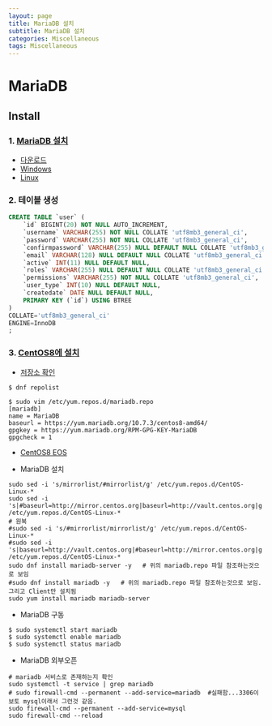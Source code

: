 ```yaml
---
layout: page
title: MariaDB 설치
subtitle: MariaDB 설치
categories: Miscellaneous
tags: Miscellaneous
---
```


# MariaDB

## Install

### 1. [MariaDB 설치](https://sosopro.tistory.com/107)

* [다운로드](https://mariadb.com/downloads/)
* [Windows](https://sosopro.tistory.com/107)
* [Linux](https://yangeok.github.io/cloud/2021/08/17/oracle-cloud.html)

### 2. 테이블 생성

```sql
CREATE TABLE `user` (
	`id` BIGINT(20) NOT NULL AUTO_INCREMENT,
	`username` VARCHAR(255) NOT NULL COLLATE 'utf8mb3_general_ci',
	`password` VARCHAR(255) NOT NULL COLLATE 'utf8mb3_general_ci',
	`confirmpassword` VARCHAR(255) NULL DEFAULT NULL COLLATE 'utf8mb3_general_ci',
	`email` VARCHAR(128) NULL DEFAULT NULL COLLATE 'utf8mb3_general_ci',
	`active` INT(11) NULL DEFAULT NULL,
	`roles` VARCHAR(255) NULL DEFAULT NULL COLLATE 'utf8mb3_general_ci',
	`permissions` VARCHAR(255) NOT NULL COLLATE 'utf8mb3_general_ci',
	`user_type` INT(10) NULL DEFAULT NULL,
	`createdate` DATE NULL DEFAULT NULL,
	PRIMARY KEY (`id`) USING BTREE
)
COLLATE='utf8mb3_general_ci'
ENGINE=InnoDB
;
```

### 3. [CentOS8에 설치](https://engineeringcode.tistory.com/93)

* [저장소 확인](https://ko.linux-console.net/?p=370)
  
```shell
$ dnf repolist
```

```shell
$ sudo vim /etc/yum.repos.d/mariadb.repo
[mariadb]
name = MariaDB
baseurl = https://yum.mariadb.org/10.7.3/centos8-amd64/
gpgkey = https://yum.mariadb.org/RPM-GPG-KEY-MariaDB
gpgcheck = 1
```

* [CentOS8 EOS](https://chhanz.github.io/linux/2022/02/04/dnf-error-centos-8/)

* MariaDB 설치

```shell
sudo sed -i 's/mirrorlist/#mirrorlist/g' /etc/yum.repos.d/CentOS-Linux-*
sudo sed -i 's|#baseurl=http://mirror.centos.org|baseurl=http://vault.centos.org|g' /etc/yum.repos.d/CentOS-Linux-*
# 원복
#sudo sed -i 's/#mirrorlist/mirrorlist/g' /etc/yum.repos.d/CentOS-Linux-*
#sudo sed -i 's|baseurl=http://vault.centos.org|#baseurl=http://mirror.centos.org|g' /etc/yum.repos.d/CentOS-Linux-*
sudo dnf install mariadb-server -y   # 위의 mariadb.repo 파일 참조하는것으로 보임
#sudo dnf install mariadb -y   # 위의 mariadb.repo 파일 참조하는것으로 보임. 그리고 Client만 설치됨
sudo yum install mariadb mariadb-server
```

* MariaDB 구동

```shell
$ sudo systemctl start mariadb
$ sudo systemctl enable mariadb
$ sudo systemctl status mariadb
```

* MariaDB 외부오픈
  
```shell
# mariadb 서비스로 존재하는지 확인
sudo systemctl -t service | grep mariadb
# sudo firewall-cmd --permanent --add-service=mariadb  #실패함...3306이 보토 mysql이래서 그런것 같음.
sudo firewall-cmd --permanent --add-service=mysql
sudo firewall-cmd --reload

```